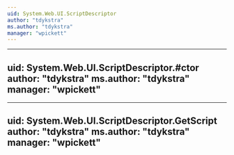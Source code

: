 ```yaml
---
uid: System.Web.UI.ScriptDescriptor
author: "tdykstra"
ms.author: "tdykstra"
manager: "wpickett"
---
```


---
uid: System.Web.UI.ScriptDescriptor.#ctor
author: "tdykstra"
ms.author: "tdykstra"
manager: "wpickett"
---

---
uid: System.Web.UI.ScriptDescriptor.GetScript
author: "tdykstra"
ms.author: "tdykstra"
manager: "wpickett"
---

